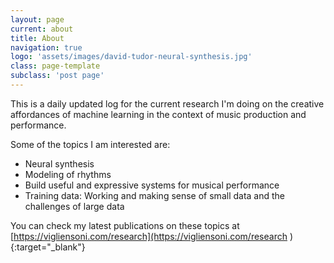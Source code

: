 ```yaml
---
layout: page
current: about
title: About
navigation: true
logo: 'assets/images/david-tudor-neural-synthesis.jpg'
class: page-template
subclass: 'post page'
---
```


This is a daily updated log for the current research I'm doing on the creative affordances of machine learning in the context of music production and performance. 

Some of the topics I am interested are:

- Neural synthesis
- Modeling of rhythms
- Build useful and expressive systems for musical performance
- Training data: Working and making sense of small data and the challenges of large data



You can check my latest publications on these topics at [https://vigliensoni.com/research](https://vigliensoni.com/research
){:target="_blank"}

